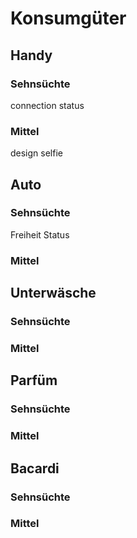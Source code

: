 # Konsumgüter

## Handy
### Sehnsüchte
connection
status

### Mittel
design
selfie

## Auto
### Sehnsüchte
Freiheit
Status
### Mittel


## Unterwäsche
### Sehnsüchte

### Mittel


## Parfüm
### Sehnsüchte
### Mittel


## Bacardi
### Sehnsüchte

### Mittel